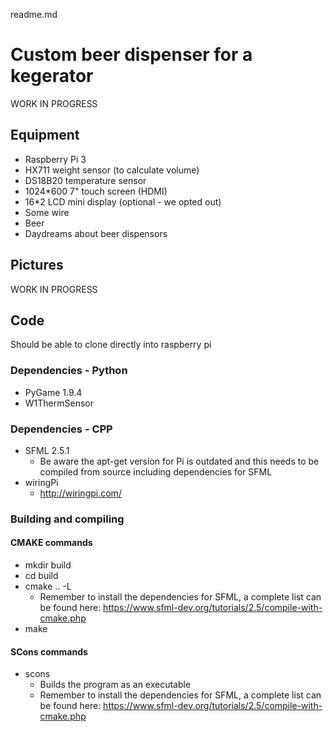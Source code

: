 readme.md

# Custom beer dispenser for a kegerator

WORK IN PROGRESS

## Equipment
* Raspberry Pi 3
* HX711 weight sensor (to calculate volume)
* DS18B20 temperature sensor
* 1024*600 7" touch screen (HDMI)
* 16*2 LCD mini display (optional - we opted out)
* Some wire
* Beer
* Daydreams about beer dispensors

## Pictures

WORK IN PROGRESS

## Code
Should be able to clone directly into raspberry pi
### Dependencies - Python
* PyGame 1.9.4 
* W1ThermSensor
### Dependencies - CPP
* SFML 2.5.1
  * Be aware the apt-get version for Pi is outdated and this needs to be compiled from source including dependencies for SFML
* wiringPi
  * http://wiringpi.com/
### Building and compiling
#### CMAKE commands
* mkdir build
* cd build
* cmake .. -L
  * Remember to install the dependencies for SFML, a complete list can be found here: https://www.sfml-dev.org/tutorials/2.5/compile-with-cmake.php
* make
#### SCons commands
* scons
  * Builds the program as an executable
  * Remember to install the dependencies for SFML, a complete list can be found here: https://www.sfml-dev.org/tutorials/2.5/compile-with-cmake.php
